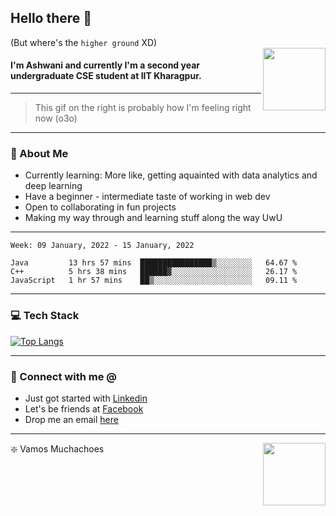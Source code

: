## Hello there 👋
(But where's the `higher ground` XD)
<br>
<img align="right" height = "100" width = "100" src="./svg/giphy.webp">   
#### I'm Ashwani and currently I'm a second year undergraduate CSE student at IIT Kharagpur.
---
> This gif on the right is probably how I'm feeling right now (o3o)
---
### 🥔 About Me
* Currently learning: More like, getting aquainted with data analytics and deep learning
* Have a beginner - intermediate taste of working in web dev
* Open to collaborating in fun projects
* Making my way through and learning stuff along the way UwU   
---
<!--START_SECTION:waka-->
```text
Week: 09 January, 2022 - 15 January, 2022

Java         13 hrs 57 mins  ████████████████▒░░░░░░░░   64.67 % 
C++          5 hrs 38 mins   ██████▓░░░░░░░░░░░░░░░░░░   26.17 % 
JavaScript   1 hr 57 mins    ██▒░░░░░░░░░░░░░░░░░░░░░░   09.11 % 
```
<!--END_SECTION:waka-->

---
### 💻 Tech Stack
[![Top Langs](https://github-readme-stats.vercel.app/api/top-langs/?username=sneaky-potato&layout=compact)](https://github.com/anuraghazra/github-readme-stats)

---
### 🤝 Connect with me @
* Just got started with [Linkedin](https://www.linkedin.com/in/ashwani-kumar-kamal-774460212/)
* Let's be friends at [Facebook](https://www.facebook.com/ashwani.kamal.3979/)
* Drop me an email [here](mailto:rajivkamal.im421@gmail.com)   
---
<img align = "right" height = "100" width = "100" src="https://media.giphy.com/media/LwHaQCGZMdD9Ghalrl/giphy.gif">   

❇️ Vamos Muchachoes
